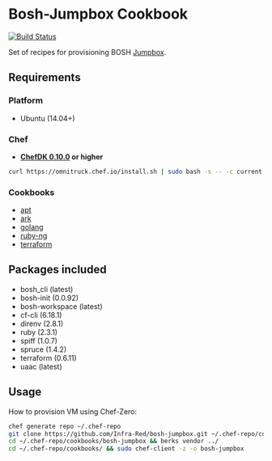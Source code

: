 Bosh-Jumpbox Cookbook
=============================
[![Build Status](https://travis-ci.org/Infra-Red/bosh-jumpbox.svg?branch=master)](https://travis-ci.org/Infra-Red/bosh-jumpbox)

Set of recipes for provisioning BOSH [Jumpbox](https://bosh.io/docs/terminology.html#jumpbox).

## Requirements
### Platform
- Ubuntu (14.04+)

### Chef
- **[ChefDK 0.10.0](https://github.com/chef/chef-dk) or higher**

```bash
curl https://omnitruck.chef.io/install.sh | sudo bash -s -- -c current -P chefdk
```

### Cookbooks
- [apt](https://github.com/chef-cookbooks/apt)
- [ark](https://github.com/burtlo/ark)
- [golang](https://github.com/NOX73/chef-golang)
- [ruby-ng](https://github.com/3ofcoins/chef-cookbook-ruby-ng)
- [terraform](https://github.com/rosstimson/chef-terraform.git)

Packages included
------------
- bosh_cli (latest)
- bosh-init (0.0.92)
- bosh-workspace (latest)
- cf-cli (6.18.1)
- direnv (2.8.1)
- ruby (2.3.1)
- spiff (1.0.7)
- spruce (1.4.2)
- terraform (0.6.11)
- uaac (latest)

Usage
------------
How to provision VM using Chef-Zero:

```bash
chef generate repo ~/.chef-repo
git clone https://github.com/Infra-Red/bosh-jumpbox.git ~/.chef-repo/cookbooks/bosh-jumpbox
cd ~/.chef-repo/cookbooks/bosh-jumpbox && berks vendor ../
cd ~/.chef-repo/cookbooks/ && sudo chef-client -z -o bosh-jumpbox
```
